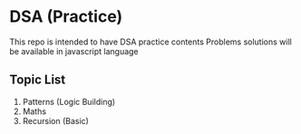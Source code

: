 # DSA (Practice)

This repo is intended to have DSA practice contents
Problems solutions will be available in javascript language

## Topic List

1. Patterns (Logic Building)
2. Maths
3. Recursion (Basic)
